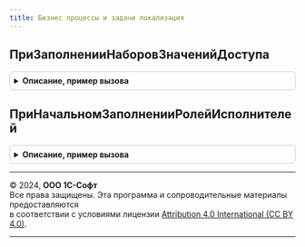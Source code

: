 ```yaml
---
title: Бизнес процессы и задачи локализация
---
```



## ПриЗаполненииНаборовЗначенийДоступа
<details style="margin: 1em 0; padding: 0.5em; border: 1px solid #ccc; border-radius: 6px;">

<summary style="font-weight: bold; cursor: pointer;">Описание, пример вызова</summary>

```bsl

// Вызывается из модулей объектов подсистемы БизнесПроцессыИЗадачи для
// возможности настройки логики ограничения в прикладном решении.
//
// Пример заполнения наборов значений доступа см. в комментарии
// к процедуре УправлениеДоступом.ЗаполнитьНаборыЗначенийДоступа.
//
// Параметры:
//  Объект - БизнесПроцессОбъект.Задание - объект, для которого нужно заполнить наборы.
//
//  Таблица - ТаблицаЗначений - возвращаемая функцией УправлениеДоступом.ТаблицаНаборыЗначенийДоступа.
//
Процедура ПриЗаполненииНаборовЗначенийДоступа(Объект, Таблица) Экспорт
```

Пример вызова
```bsl
БизнесПроцессыИЗадачиЛокализация.ПриЗаполненииНаборовЗначенийДоступа(Объект, Таблица) 
```
</details>

## ПриНачальномЗаполненииРолейИсполнителей
<details style="margin: 1em 0; padding: 0.5em; border: 1px solid #ccc; border-radius: 6px;">

<summary style="font-weight: bold; cursor: pointer;">Описание, пример вызова</summary>

```bsl

// См.БизнесПроцессыИЗадачиПереопределяемый.ПриНачальномЗаполненииРолейИсполнителей
Процедура ПриНачальномЗаполненииРолейИсполнителей(КодыЯзыков, Элементы, ТабличныеЧасти) Экспорт
```

Пример вызова
```bsl
БизнесПроцессыИЗадачиЛокализация.ПриНачальномЗаполненииРолейИсполнителей(КодыЯзыков, Элементы, ТабличныеЧасти) 
```
</details>

---

© 2024, **ООО 1С-Софт**  
Все права защищены. Эта программа и сопроводительные материалы предоставляются  
в соответствии с условиями лицензии [Attribution 4.0 International (CC BY 4.0)](https://creativecommons.org/licenses/by/4.0/legalcode).

---
